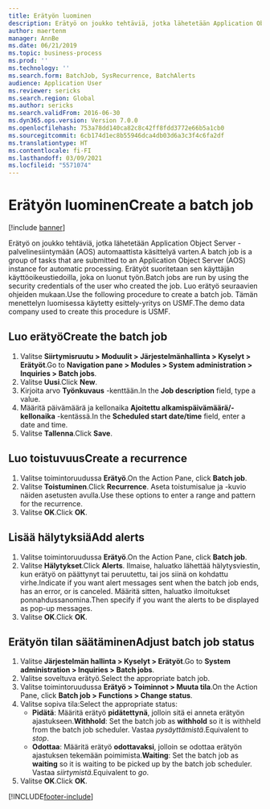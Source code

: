 ```yaml
---
title: Erätyön luominen
description: Erätyö on joukko tehtäviä, jotka lähetetään Application Object Server -palvelinesiintymään (AOS) automaattista käsittelyä varten.
author: maertenm
manager: AnnBe
ms.date: 06/21/2019
ms.topic: business-process
ms.prod: ''
ms.technology: ''
ms.search.form: BatchJob, SysRecurrence, BatchAlerts
audience: Application User
ms.reviewer: sericks
ms.search.region: Global
ms.author: sericks
ms.search.validFrom: 2016-06-30
ms.dyn365.ops.version: Version 7.0.0
ms.openlocfilehash: 753a78dd140ca82c8c42ff8fdd3772e66b5a1cb0
ms.sourcegitcommit: 6cb174d1ec8b55946dca4db03d6a3c3f4c6fa2df
ms.translationtype: HT
ms.contentlocale: fi-FI
ms.lasthandoff: 03/09/2021
ms.locfileid: "5571074"
---
```

# <a name="create-a-batch-job"></a><span data-ttu-id="26e40-103">Erätyön luominen</span><span class="sxs-lookup"><span data-stu-id="26e40-103">Create a batch job</span></span>

[!include [banner](../../includes/banner.md)]

<span data-ttu-id="26e40-104">Erätyö on joukko tehtäviä, jotka lähetetään Application Object Server -palvelinesiintymään (AOS) automaattista käsittelyä varten.</span><span class="sxs-lookup"><span data-stu-id="26e40-104">A batch job is a group of tasks that are submitted to an Application Object Server (AOS) instance for automatic processing.</span></span> <span data-ttu-id="26e40-105">Erätyöt suoritetaan sen käyttäjän käyttöoikeustiedoilla, joka on luonut työn.</span><span class="sxs-lookup"><span data-stu-id="26e40-105">Batch jobs are run by using the security credentials of the user who created the job.</span></span> <span data-ttu-id="26e40-106">Luo erätyö seuraavien ohjeiden mukaan.</span><span class="sxs-lookup"><span data-stu-id="26e40-106">Use the following procedure to create a batch job.</span></span> <span data-ttu-id="26e40-107">Tämän menettelyn luomisessa käytetty esittely-yritys on USMF.</span><span class="sxs-lookup"><span data-stu-id="26e40-107">The demo data company used to create this procedure is USMF.</span></span>


## <a name="create-the-batch-job"></a><span data-ttu-id="26e40-108">Luo erätyö</span><span class="sxs-lookup"><span data-stu-id="26e40-108">Create the batch job</span></span>
1. <span data-ttu-id="26e40-109">Valitse **Siirtymisruutu > Moduulit > Järjestelmänhallinta > Kyselyt > Erätyöt**.</span><span class="sxs-lookup"><span data-stu-id="26e40-109">Go to **Navigation pane > Modules > System administration > Inquiries > Batch jobs**.</span></span>
2. <span data-ttu-id="26e40-110">Valitse **Uusi**.</span><span class="sxs-lookup"><span data-stu-id="26e40-110">Click **New**.</span></span>
3. <span data-ttu-id="26e40-111">Kirjoita arvo **Työnkuvaus** -kenttään.</span><span class="sxs-lookup"><span data-stu-id="26e40-111">In the **Job description** field, type a value.</span></span>
4. <span data-ttu-id="26e40-112">Määritä päivämäärä ja kellonaika **Ajoitettu alkamispäivämäärä/-kellonaika** -kentässä.</span><span class="sxs-lookup"><span data-stu-id="26e40-112">In the **Scheduled start date/time** field, enter a date and time.</span></span>
5. <span data-ttu-id="26e40-113">Valitse **Tallenna**.</span><span class="sxs-lookup"><span data-stu-id="26e40-113">Click **Save**.</span></span>

## <a name="create-a-recurrence"></a><span data-ttu-id="26e40-114">Luo toistuvuus</span><span class="sxs-lookup"><span data-stu-id="26e40-114">Create a recurrence</span></span>
1. <span data-ttu-id="26e40-115">Valitse toimintoruudussa **Erätyö**.</span><span class="sxs-lookup"><span data-stu-id="26e40-115">On the Action Pane, click **Batch job**.</span></span>
2. <span data-ttu-id="26e40-116">Valitse **Toistuminen**.</span><span class="sxs-lookup"><span data-stu-id="26e40-116">Click **Recurrence**.</span></span> <span data-ttu-id="26e40-117">Aseta toistumisalue ja -kuvio näiden asetusten avulla.</span><span class="sxs-lookup"><span data-stu-id="26e40-117">Use these options to enter a range and pattern for the recurrence.</span></span>  
3. <span data-ttu-id="26e40-118">Valitse **OK**.</span><span class="sxs-lookup"><span data-stu-id="26e40-118">Click **OK**.</span></span>

## <a name="add-alerts"></a><span data-ttu-id="26e40-119">Lisää hälytyksiä</span><span class="sxs-lookup"><span data-stu-id="26e40-119">Add alerts</span></span>
1. <span data-ttu-id="26e40-120">Valitse toimintoruudussa **Erätyö**.</span><span class="sxs-lookup"><span data-stu-id="26e40-120">On the Action Pane, click **Batch job**.</span></span>
2. <span data-ttu-id="26e40-121">Valitse **Hälytykset**.</span><span class="sxs-lookup"><span data-stu-id="26e40-121">Click **Alerts**.</span></span> <span data-ttu-id="26e40-122">Ilmaise, haluatko lähettää hälytysviestin, kun erätyö on päättynyt tai peruutettu, tai jos siinä on kohdattu virhe.</span><span class="sxs-lookup"><span data-stu-id="26e40-122">Indicate if you want alert messages sent when the batch job ends, has an error, or is canceled.</span></span> <span data-ttu-id="26e40-123">Määritä sitten, haluatko ilmoitukset ponnahdussanomina.</span><span class="sxs-lookup"><span data-stu-id="26e40-123">Then specify if you want the alerts to be displayed as pop-up messages.</span></span>   
3. <span data-ttu-id="26e40-124">Valitse **OK**.</span><span class="sxs-lookup"><span data-stu-id="26e40-124">Click **OK**.</span></span>

## <a name="adjust-batch-job-status"></a><span data-ttu-id="26e40-125">Erätyön tilan säätäminen</span><span class="sxs-lookup"><span data-stu-id="26e40-125">Adjust batch job status</span></span>
1. <span data-ttu-id="26e40-126">Valitse **Järjestelmän hallinta > Kyselyt > Erätyöt**.</span><span class="sxs-lookup"><span data-stu-id="26e40-126">Go to **System administration > Inquiries > Batch jobs**.</span></span>
2. <span data-ttu-id="26e40-127">Valitse soveltuva erätyö.</span><span class="sxs-lookup"><span data-stu-id="26e40-127">Select the appropriate batch job.</span></span>
3. <span data-ttu-id="26e40-128">Valitse toimintoruudussa **Erätyö > Toiminnot > Muuta tila**.</span><span class="sxs-lookup"><span data-stu-id="26e40-128">On the Action Pane, click **Batch job > Functions > Change status**.</span></span>
4. <span data-ttu-id="26e40-129">Valitse sopiva tila:</span><span class="sxs-lookup"><span data-stu-id="26e40-129">Select the appropriate status:</span></span>
    - <span data-ttu-id="26e40-130">**Pidätä**: Määritä erätyö **pidätettynä**, jolloin sitä ei anneta erätyön ajastukseen.</span><span class="sxs-lookup"><span data-stu-id="26e40-130">**Withhold**: Set the batch job as **withhold** so it is withheld from the batch job scheduler.</span></span> <span data-ttu-id="26e40-131">Vastaa *pysäyttämistä*.</span><span class="sxs-lookup"><span data-stu-id="26e40-131">Equivalent to *stop*.</span></span>
    - <span data-ttu-id="26e40-132">**Odottaa**: Määritä erätyö **odottavaksi**, jolloin se odottaa erätyön ajastuksen tekemään poimimista.</span><span class="sxs-lookup"><span data-stu-id="26e40-132">**Waiting**: Set the batch job as **waiting** so it is waiting to be picked up by the batch job scheduler.</span></span> <span data-ttu-id="26e40-133">Vastaa *siirtymistä*.</span><span class="sxs-lookup"><span data-stu-id="26e40-133">Equivalent to *go*.</span></span>
5. <span data-ttu-id="26e40-134">Valitse **OK**.</span><span class="sxs-lookup"><span data-stu-id="26e40-134">Click **OK**.</span></span>


[!INCLUDE[footer-include](../../../../includes/footer-banner.md)]